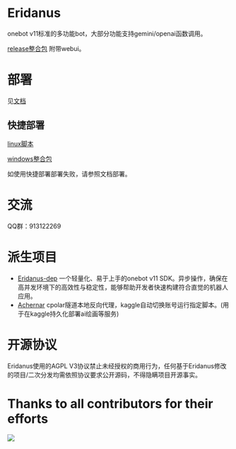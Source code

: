 
# Eridanus
onebot v11标准的多功能bot，大部分功能支持gemini/openai函数调用。

[release整合包](https://github.com/avilliai/Eridanus/releases) 附带webui。

# 部署
见[文档](https://eridanus-doc.netlify.app/)

## 快捷部署
[linux脚本](https://gitee.com/laixi_lingdun/eridanus_deploy)

[windows整合包](https://github.com/avilliai/Eridanus/releases)

如使用快捷部署部署失败，请参照文档部署。
# 交流
QQ群：913122269
# 派生项目
- [Eridanus-dep](https://github.com/avilliai/eridanus-dep) 一个轻量化、易于上手的onebot v11 SDK。异步操作，确保在高并发环境下的高效性与稳定性，能够帮助开发者快速构建符合直觉的机器人应用。
- [Achernar](https://github.com/avilliai/Achernar) cpolar隧道本地反向代理，kaggle自动切换账号运行指定脚本。(用于在kaggle持久化部署ai绘画等服务)

# 开源协议
Eridanus使用的AGPL V3协议禁止未经授权的商用行为，任何基于Eridanus修改的项目/二次分发均需依照协议要求公开源码，不得隐瞒项目开源事实。
# Thanks to all contributors for their efforts

<a href="https://github.com/avilliai/Eridanus/graphs/contributors" target="_blank">
  <img src="https://contrib.rocks/image?repo=avilliai/Eridanus" />
</a>
